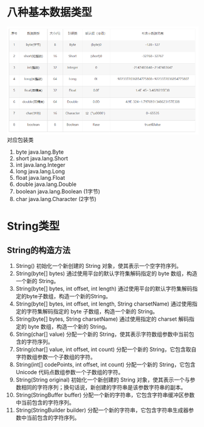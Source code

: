 # 八种基本数据类型
![八种基本数据类型](assets/八种基本数据类型.png)
对应包装类
1. byte     java.lang.Byte
2. short    java.lang.Short
3. int      java.lang.Integer
4. long     java.lang.Long
5. float    java.lang.Float
6. double   java.lang.Double
7. boolean  java.lang.Boolean         (1字节)
8. char     java.lang.Character       (2字节)

# String类型
## String的构造方法
1. String() 初始化一个新创建的 String 对象，使其表示一个空字符序列。 
2. String(byte[] bytes) 通过使用平台的默认字符集解码指定的 byte 数组，构造一个新的 String。
3. String(byte[] bytes, int offset, int length) 通过使用平台的默认字符集解码指定的byte子数组，构造一个新的String。
4. String(byte[] bytes, int offset, int length, String charsetName) 通过使用指定的字符集解码指定的 byte 子数组，构造一个新的 String。 
5. String(byte[] bytes, String charsetName) 通过使用指定的 charset 解码指定的 byte 数组，构造一个新的 String。
6. String(char[] value) 分配一个新的 String，使其表示字符数组参数中当前包含的字符序列。 
7. String(char[] value, int offset, int count) 分配一个新的 String，它包含取自字符数组参数一个子数组的字符。
8. String(int[] codePoints, int offset, int count) 分配一个新的 String，它包含 Unicode 代码点数组参数一个子数组的字符。 
9. String(String original) 初始化一个新创建的 String 对象，使其表示一个与参数相同的字符序列；换句话说，新创建的字符串是该参数字符串的副本。
10. String(StringBuffer buffer) 分配一个新的字符串，它包含字符串缓冲区参数中当前包含的字符序列。 
11. String(StringBuilder builder) 分配一个新的字符串，它包含字符串生成器参数中当前包含的字符序列。